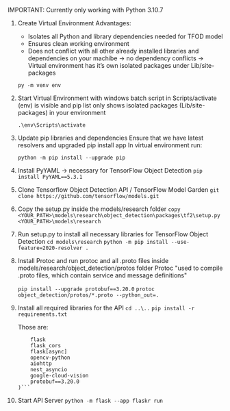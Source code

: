 IMPORTANT: Currently only working with Python 3.10.7

1.  Create Virtual Environment
    Advantages:
    -	Isolates all Python and library dependencies needed for TFOD model
    -	Ensures clean working environment
    -	Does not conflict with all other already installed libraries and dependencies on your machibe 
        -> no dependency conflicts
        -> Virtual environment has it’s own isolated packages under Lib/site-packages

    ```py -m venv env```

2.  Start Virtual Environment with windows batch script in Scripts/activate
    (env) is visible and pip list only shows isolated packages (Lib/site-packages) in your environment

    ```.\env\Scripts\activate```

3.  Update pip libraries and dependencies
    Ensure that we have latest resolvers and upgraded pip install app
    In virtual environment run:

    ```python -m pip install --upgrade pip```

4.  Install PyYAML -> necessary for TensorFlow Object Detection
    ```pip install PyYAML==5.3.1```

5.  Clone Tensorflow Object Detection API / TensorFlow Model Garden
    ```git clone https://github.com/tensorflow/models.git```

6.  Copy the setup.py inside the models/research folder
    ```copy <YOUR_PATH>\models\research\object_detection\packages\tf2\setup.py <YOUR_PATH>\models\research```

7.  Run setup.py to install all necessary libraries for TensorFlow Object Detection
    ```cd models\research```
    ```python -m pip install --use-feature=2020-resolver .```

8.  Install Protoc and run protoc and all .proto files inside models/research/object_detection/protos folder
    Protoc "used to compile .proto files, which contain service and message definitions"

    ```pip install --upgrade protobuf==3.20.0```
    ```protoc object_detection/protos/*.proto --python_out=.```

9.  Install all required libraries for the API
    ```cd ..\..```
    ```pip install -r requirements.txt```

    Those are:
    ```(
        flask
        flask_cors
        flask[async]
        opencv-python
        aiohttp
        nest_asyncio
        google-cloud-vision
        protobuf==3.20.0
    )```

10. Start API Server
    ```python -m flask --app flaskr run```
